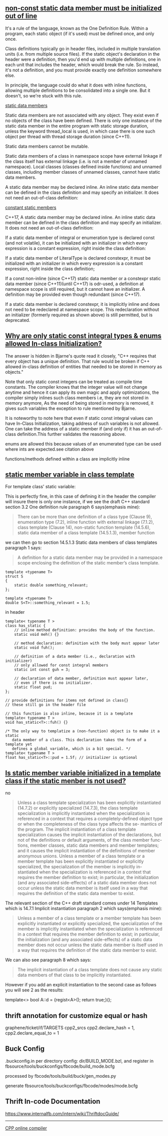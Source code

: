 ## [non-const static data member must be initialized out of line](https://stackoverflow.com/questions/18749071/why-does-a-static-data-member-need-to-be-defined-outside-of-the-class/18749251#18749251)

It's a rule of the language, known as the One Definition Rule. Within a program, each
static object (if it's used) must be defined once, and only once.

Class definitions typically go in header files, included in multiple translation units
(i.e. from multiple source files). If the static object's declaration in the header were
a definition, then you'd end up with multiple definitions, one in each unit that
includes the header, which would break the rule. So instead, it's not a definition, and
you must provide exactly one definition somewhere else.

In principle, the language could do what it does with inline functions, allowing
multiple definitions to be consolidated into a single one. But it doesn't, so we're
stuck with this rule.

[static data members](https://en.cppreference.com/w/cpp/language/static#Static_data_members)

Static data members are not associated with any object. They exist even if no objects of
the class have been defined. There is only one instance of the static data member in the
entire program with static storage duration, unless the keyword thread_local is used, in
which case there is one such object per thread with thread storage duration (since
C++11).

Static data members cannot be mutable.

Static data members of a class in namespace scope have external linkage if the class
itself has external linkage (i.e. is not a member of unnamed namespace). Local classes
(classes defined inside functions) and unnamed classes, including member classes of
unnamed classes, cannot have static data members.

A static data member may be declared inline. An inline static data member can be defined
in the class definition and may specify an initializer. It does not need an out-of-class
definition:

[constant static members](https://en.cppreference.com/w/cpp/language/static#Constant_static_members)

C++17, A static data member may be declared inline. An inline static data member can be
defined in the class definition and may specify an initializer. It does not need an
out-of-class definition:

If a static data member of integral or enumeration type is declared const (and not
volatile), it can be initialized with an initializer in which every expression is a
constant expression, right inside the class definition:

If a static data member of LiteralType is declared constexpr, it must be initialized
with an initializer in which every expression is a constant expression, right inside the
class definition;

If a const non-inline (since C++17) static data member or a constexpr
static data member (since C++11)(until C++17) is odr-used, a definition at namespace
scope is still required, but it cannot have an initializer. A definition may be provided
even though redundant (since C++17).

If a static data member is declared constexpr, it is implicitly inline and does not need
to be redeclared at namespace scope. This redeclaration without an initializer (formerly
required as shown above) is still permitted, but is deprecated.

## [Why are only static const integral types & enums allowed In-class Initialization?](https://stackoverflow.com/questions/9656941/why-cant-i-initialize-non-const-static-member-or-static-array-in-class)

The answer is hidden in Bjarne's quote read it closely, "C++ requires that every object
has a unique definition. That rule would be broken if C++ allowed in-class definition of
entities that needed to be stored in memory as objects."

Note that only static const integers can be treated as compile time constants. The
compiler knows that the integer value will not change anytime and hence it can apply its
own magic and apply optimizations, the compiler simply inlines such class members i.e,
they are not stored in memory anymore, As the need of being stored in memory is removed,
it gives such variables the exception to rule mentioned by Bjarne.

It is noteworthy to note here that even if static const integral values can have
In-Class Initialization, taking address of such variables is not allowed. One can take
the address of a static member if (and only if) it has an out-of-class definition.This
further validates the reasoning above.

enums are allowed this because values of an enumerated type can be used where ints are
expected.see citation above

functions/methods defined within a class are implicitly inline

## [static member variable in class template](https://stackoverflow.com/questions/19366615/static-member-variable-in-class-template)

For template class' static variable:

This is perfectly fine, in this case of defining it in the header the compiler will
insure there is only one instance, if we see the draft C++ standard section 3.2 One
definition rule paragraph 6 says(emphasis mine):

> There can be more than one definition of a class type (Clause 9), enumeration type
> (7.2), inline function with external linkage (7.1.2), class template (Clause 14),
> non-static function template (14.5.6), static data member of a class template
> (14.5.1.3), member function

we can then go to section 14.5.1.3 Static data members of class templates paragraph 1
says:

> A definition for a static data member may be provided in a namespace scope enclosing
> the definition of the static member’s class template.

```
template <typename T>
struct S
{
    static double something_relevant;
};

template <typename T>
double S<T>::something_relevant = 1.5;
```

in header

```
template< typename T >
class has_static {
    // inline method definition: provides the body of the function.
    static void meh() {}

    // method declaration: definition with the body must appear later
    static void fuh();

    // definition of a data member (i.e., declaration with initializer)
    // only allowed for const integral members
    static int const guh = 3;

    // declaration of data member, definition must appear later,
    // even if there is no initializer.
    static float pud;
};

// provide definitions for items not defined in class{}
// these still go in the header file

// this function is also inline, because it is a template
template< typename T >
void has_static<T>::fuh() {}

/* The only way to templatize a (non-function) object is to make it a static
   data member of a class. This declaration takes the form of a template yet
   defines a global variable, which is a bit special. */
template< typename T >
float has_static<T>::pud = 1.5f; // initializer is optional
```

## [Is static member variable initialized in a template class if the static menber is not used?](https://stackoverflow.com/questions/19341360/is-static-member-variable-initialized-in-a-template-class-if-the-static-menber-i/19341402#19341402)

no

> Unless a class template specialization has been explicitly instantiated (14.7.2) or
> explicitly specialized (14.7.3), the class template specialization is implicitly
> instantiated when the specialization is referenced in a context that requires a
> completely-defined object type or when the completeness of the class type affects the
> se- mantics of the program. The implicit instantiation of a class template
> specialization causes the implicit instantiation of the declarations, but not of the
> definitions or default arguments, of the class member func- tions, member classes,
> static data members and member templates; and it causes the implicit instantiation of
> the definitions of member anonymous unions. Unless a member of a class template or a
> member template has been explicitly instantiated or explicitly specialized, the
> specialization of the member is implicitly in- stantiated when the specialization is
> referenced in a context that requires the member definition to exist; in particular,
> the initialization (and any associated side-effects) of a static data member does not
> occur unless the static data member is itself used in a way that requires the
> definition of the static data member to exist.

The relevant section of the C++ draft standard comes under 14 Templates which is 14.7.1
Implicit instantiation paragraph 2 which says(emphasis mine):

> Unless a member of a class template or a member template has been explicitly
> instantiated or explicitly specialized, the specialization of the member is implicitly
> instantiated when the specialization is referenced in a context that requires the
> member definition to exist; in particular, the initialization (and any associated
> side-effects) of a static data member does not occur unless the static data member is
> itself used in a way that requires the definition of the static data member to exist.

We can also see paragraph 8 which says:

> The implicit instantiation of a class template does not cause any static data members
> of that class to be implicitly instantiated.

However if you add an explicit instantiation to the second case as follows you will see
2 as the results:

template<> bool A<int>::d = [](){regist<A<int>>(); return true;}();

## thrift annotation for customize equal or hash

graphene/ticket/if/TARGETS
cpp2_srcs
cpp2.declare_hash = 1, cpp2.declare_equal_to = 1

## Buck Config

.buckconfig.in
per directory config: dir/BUILD_MODE.bzl, and register in
fbsource/tools/buckconfigs/fbcode/build_mode.bcfg

processed by fbcode/tools/build/buck/gen_modes.py

generate fbsource/tools/buckconfigs/fbcode/modes/mode.bcfg

## Thrift In-code Documentation
https://www.internalfb.com/intern/wiki/ThriftdocGuide/

---

[CPP online compiler](https://www.onlinegdb.com/online_c++_compiler)
